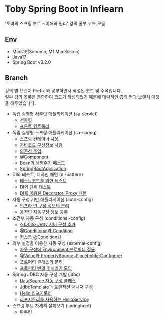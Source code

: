 # Toby Spring Boot in Inflearn
'토비의 스프링 부트 - 이해와 원리' 강의 공부 코드 모음

## Env
* MacOS(Sonoma, M1 MacSilicon)
* Java17
* Spring Boot v3.2.0

## Branch
강의 별 브랜치 Prefix 와 공부하면서 작성된 코드 및 주석입니다. <br>
일부 강의 목록은 통합하여 코드가 작성되었기 때문에 대략적인 강의 명과 브랜치 매칭을 해두었습니다.
* 독립 실행형 서블릿 애플리케이션 (sa-servlet)
  * [서블릿](https://github.com/mk1-p/toby-springboot-study/tree/sa-servlet/servlet)
  * [프론트 컨트롤러](https://github.com/mk1-p/toby-springboot-study/tree/sa-servlet/front-controller)
* 독립 실행형 스프링 애플리케이션 (sa-spring)
  * [스프링 컨테이너 사용](https://github.com/mk1-p/toby-springboot-study/tree/sa-spring/spring-container)
  * [자바코드 구성정보 사용](https://github.com/mk1-p/toby-springboot-study/tree/sa-spring/java-fatory-pattern)
  * [의존성 주입](https://github.com/mk1-p/toby-springboot-study/tree/sa-spring/di)
  * [@Component](https://github.com/mk1-p/toby-springboot-study/tree/sa-spring/component)
  * [Bean의 생명주기 메소드](https://github.com/mk1-p/toby-springboot-study/tree/sa-spring/bean-lifecycle) 
  * [SpringBootApplication](https://github.com/mk1-p/toby-springboot-study/tree/sa-spring/spring-boot-application)
* DI와 테스트, 디자인 패턴 (di-pattern)
  * [테스트코드를 위한 테스트](https://github.com/mk1-p/toby-springboot-study/tree/di-pattern/test-code)
  * [DI와 단위 테스트](https://github.com/mk1-p/toby-springboot-study/tree/di-pattern/unit-test)
  * [DI를 이용한 Decorator, Proxy 패턴](https://github.com/mk1-p/toby-springboot-study/tree/di-pattern/decorator)
* 자동 구성 기반 애플리케이션 (auto-config)
  * [인프라 빈 구성 정보의 분리](https://github.com/mk1-p/toby-springboot-study/tree/auto-config/infra-bean)
  * [동적인 자동구성 정보 등록](https://github.com/mk1-p/toby-springboot-study/tree/auto-config/dynamic-config)
* 조건부 자동 구성 (conditional-config)
  * [스타터와 Jetty 서버 구성 추가](https://github.com/mk1-p/toby-springboot-study/tree/conditional-config/jetty)
  * [@Conditional과 Condition](https://github.com/mk1-p/toby-springboot-study/tree/conditional-config/conditional)
  * [커스톰 @Conditional](https://github.com/mk1-p/toby-springboot-study/tree/conditional-config/custom-conditional)
* 외부 설정을 이용한 자동 구성 (external-config)
  * [자동 구성에 Environment 프로퍼티 적용](https://github.com/mk1-p/toby-springboot-study/tree/external-config/env-property)
  * [@Value와 PropertySourcesPlaceholderConfigurer](https://github.com/mk1-p/toby-springboot-study/tree/external-config/value-placeholder)
  * [프로퍼티 클래스의 분리](https://github.com/mk1-p/toby-springboot-study/tree/external-config/property-class)
  * [프로퍼티 빈의 후처리기 도입](https://github.com/mk1-p/toby-springboot-study/tree/external-config/bean-postprocessor)
* Spring JDBC 자동 구성 개발 (jdbc)
  * [DataSource 자동 구성 클래스](https://github.com/mk1-p/toby-springboot-study/tree/jdbc/datasource-config)
  * [JdbcTemplate과 트랜잭션 매니저 구성](https://github.com/mk1-p/toby-springboot-study/tree/jdbc/template-transaction)
  * [Hello 리포지토리](https://github.com/mk1-p/toby-springboot-study/tree/jdbc/hello-repository)
  * [리포지토리를 사용하는 HelloService](https://github.com/mk1-p/toby-springboot-study/tree/jdbc/hello-service)
* 스프링 부트 자세히 살펴보기 (springboot)
  * [마무리](https://github.com/mk1-p/toby-springboot-study/tree/springboot/auto-config)